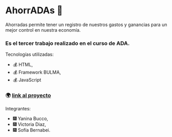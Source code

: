 # AhorrADAs 💸

Ahorradas permite tener un registro de nuestros gastos y ganancias para un mejor control en nuestra economía.

### Es el tercer trabajo realizado en el curso de ADA.

Tecnologías utilizadas:

- 💰 HTML,
- 💰 Framework BULMA,
- 💰 JavaScript

### 🌍 [link al proyecto](https://sofiabernabeicejas.github.io/AhorrADAs/)

Integrantes:

- 🎆 Yanina Bucco,
- 🎆 Victoria Diaz,
- 🎆 Sofía Bernabei.
